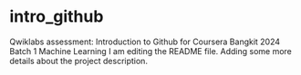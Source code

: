 # intro_github
Qwiklabs assessment: Introduction to Github for Coursera Bangkit 2024 Batch 1 Machine Learning
I am editing the README file. Adding some more details about the project description.
